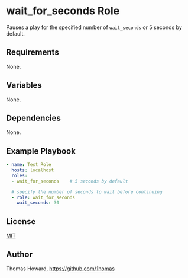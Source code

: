 # wait_for_seconds Role

Pauses a play for the specified number of `wait_seconds` or 5 seconds by default.

## Requirements

None.

## Variables

None.

## Dependencies

None.

## Example Playbook

```yaml
- name: Test Role 
  hosts: localhost
  roles:
  - wait_for_seconds    # 5 seconds by default

  # specify the number of seconds to wait before continuing
  - role: wait_for_seconds
    wait_seconds: 30

```

## License

[MIT](https://mit-license.org/)

## Author

Thomas Howard, <https://github.com/1homas>
